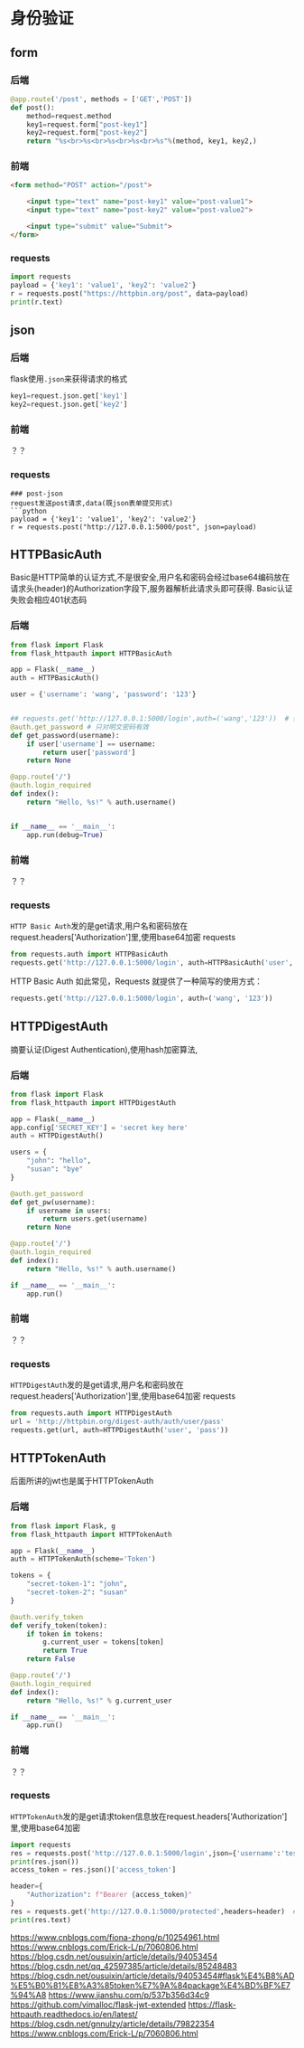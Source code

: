 # 身份验证

## form
### 后端
```python
@app.route('/post', methods = ['GET','POST'])
def post():
    method=request.method
    key1=request.form["post-key1"]
    key2=request.form["post-key2"]
    return "%s<br>%s<br>%s<br>%s<br>%s"%(method, key1, key2,)
```


### 前端
```html
<form method="POST" action="/post">

    <input type="text" name="post-key1" value="post-value1">
    <input type="text" name="post-key2" value="post-value2">

    <input type="submit" value="Submit">
</form>
```

### requests

```python
import requests
payload = {'key1': 'value1', 'key2': 'value2'}
r = requests.post("https://httpbin.org/post", data=payload)
print(r.text)
```

## json


### 后端
flask使用`.json`来获得请求的格式
```python
key1=request.json.get['key1']
key2=request.json.get['key2']
```

### 前端
？？

### requests
```
### post-json
request发送post请求,data(既json表单提交形式)
```python
payload = {'key1': 'value1', 'key2': 'value2'}
r = requests.post("http://127.0.0.1:5000/post", json=payload)
```

## HTTPBasicAuth
Basic是HTTP简单的认证方式,不是很安全,用户名和密码会经过base64编码放在请求头(header)的Authorization字段下,服务器解析此请求头即可获得.
Basic认证失败会相应401状态码
### 后端
```python
from flask import Flask
from flask_httpauth import HTTPBasicAuth

app = Flask(__name__)
auth = HTTPBasicAuth()

user = {'username': 'wang', 'password': '123'}


## requests.get('http://127.0.0.1:5000/login',auth=('wang','123'))  # 会将用户名和密码发给请求头的
@auth.get_password # 只对明文密码有效
def get_password(username):
    if user['username'] == username:
        return user['password']
    return None

@app.route('/')
@auth.login_required
def index():
    return "Hello, %s!" % auth.username()


if __name__ == '__main__':
    app.run(debug=True)
```

### 前端
？？

### requests
`HTTP Basic Auth`发的是get请求,用户名和密码放在request.headers['Authorization']里,使用base64加密
requests
```python
from requests.auth import HTTPBasicAuth
requests.get('http://127.0.0.1:5000/login', auth=HTTPBasicAuth('user', 'pass')) # # 本质上存在request.headers['Authorization']里,使用base64加密  #拿到授权信息(类型 信息)
```
HTTP Basic Auth 如此常见，Requests 就提供了一种简写的使用方式：
```python
requests.get('http://127.0.0.1:5000/login', auth=('wang', '123'))
```



## HTTPDigestAuth
摘要认证(Digest Authentication),使用hash加密算法,
### 后端

```python
from flask import Flask
from flask_httpauth import HTTPDigestAuth

app = Flask(__name__)
app.config['SECRET_KEY'] = 'secret key here'
auth = HTTPDigestAuth()

users = {
    "john": "hello",
    "susan": "bye"
}

@auth.get_password
def get_pw(username):
    if username in users:
        return users.get(username)
    return None

@app.route('/')
@auth.login_required
def index():
    return "Hello, %s!" % auth.username()

if __name__ == '__main__':
    app.run()
```
### 前端
？？

### requests

`HTTPDigestAuth`发的是get请求,用户名和密码放在request.headers['Authorization']里,使用base64加密
requests
```python
from requests.auth import HTTPDigestAuth
url = 'http://httpbin.org/digest-auth/auth/user/pass'
requests.get(url, auth=HTTPDigestAuth('user', 'pass'))
```


## HTTPTokenAuth
后面所讲的jwt也是属于HTTPTokenAuth

### 后端

```python
from flask import Flask, g
from flask_httpauth import HTTPTokenAuth

app = Flask(__name__)
auth = HTTPTokenAuth(scheme='Token')

tokens = {
    "secret-token-1": "john",
    "secret-token-2": "susan"
}

@auth.verify_token
def verify_token(token):
    if token in tokens:
        g.current_user = tokens[token]
        return True
    return False

@app.route('/')
@auth.login_required
def index():
    return "Hello, %s!" % g.current_user

if __name__ == '__main__':
    app.run()
```

### 前端
？？


### requests

`HTTPTokenAuth`发的是get请求token信息放在request.headers['Authorization']里,使用base64加密


```python
import requests
res = requests.post('http://127.0.0.1:5000/login',json={'username':'test','password':'test'})
print(res.json())
access_token = res.json()['access_token']

header={
    "Authorization": f"Bearer {access_token}"
}
res = requests.get('http://127.0.0.1:5000/protected',headers=header)  # 如果重新获得token则无效
print(res.text)
```








https://www.cnblogs.com/fiona-zhong/p/10254961.html
https://www.cnblogs.com/Erick-L/p/7060806.html
https://blog.csdn.net/ousuixin/article/details/94053454
https://blog.csdn.net/qq_42597385/article/details/85248483
https://blog.csdn.net/ousuixin/article/details/94053454#flask%E4%B8%AD%E5%B0%81%E8%A3%85token%E7%9A%84package%E4%BD%BF%E7%94%A8
https://www.jianshu.com/p/537b356d34c9
https://github.com/vimalloc/flask-jwt-extended
https://flask-httpauth.readthedocs.io/en/latest/
https://blog.csdn.net/gnnulzy/article/details/79822354
https://www.cnblogs.com/Erick-L/p/7060806.html
